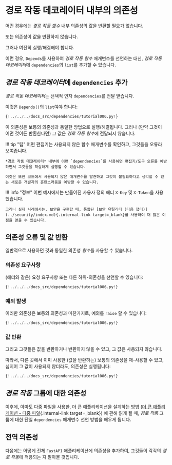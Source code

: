 # 경로 작동 데코레이터 내부의 의존성

어떤 경우에는 *경로 작동 함수* 내부 의존성의 값을 반환할 필요가 없습니다.

또는 의존성이 값을 반환하지 않습니다.

그러나 여전히 실행/해결해야 합니다.

이런 경우, `Depends`를 사용하여 *경로 작동 함수* 매개변수를 선언하는 대신, *경로 작동 데코레이터*에 `dependencies`의 `list`를 추가할 수 있습니다.

## *경로 작동 데코레이터*에 `dependencies` 추가

*경로 작동 데코레이터*는 선택적 인자 `dependencies`를 전달 받습니다.

이것은 `Depends()`의 `list`여야 합니다:

```Python hl_lines="17"
{!../../../docs_src/dependencies/tutorial006.py!}
```

이 의존성은 보통의 의존성과 동일한 방법으로 실행/해결됩니다. 그러나 (만약 그것이 어떤 것이든 반환한다면) 그 값은 *경로 작동 함수*에 전달되지 않습니다.

!!! tip "팁"
    어떤 편집기는 사용되지 않은 함수 매개변수를 확인하고, 그것들을 오류라 보여줍니다.

    *경로 작동 데코레이터* 내부에 이런 `dependencies`를 사용하면 편집기/도구 오류를 예방하면서 그것들을 확실하게 실행할 수 있습니다.

    이것은 또한 코드에서 사용되지 않은 매개변수를 발견하고 그것이 불필요하다고 생각할 수 있는 새로운 개발자의 혼란스러움을 예방할 수 있습니다.

!!! info "정보"
    이번 예시에서는 만들어진 사용자 정의 헤더 `X-Key` 및 `X-Token`을 사용했습니다.

    그러나 실제 사례에서는, 보안을 구현할 때, 통합된 [보안 유틸리티 (다음 챕터)](../security/index.md){.internal-link target=_blank}를 사용하여 더 많은 이점을 얻을 수 있습니다.

## 의존성 오류 및 값 반환

일반적으로 사용하던 것과 동일한 의존성 *함수*를 사용할 수 있습니다.

### 의존성 요구사항

(헤더와 같은) 요청 요구사항 또는 다른 하위-의존성을 선언할 수 있습니다:

```Python hl_lines="6  11"
{!../../../docs_src/dependencies/tutorial006.py!}
```

### 예외 발생

이러한 의존성은 보통의 의존성과 마찬가지로, 예외를 `raise` 할 수 있습니다:

```Python hl_lines="8  13"
{!../../../docs_src/dependencies/tutorial006.py!}
```

### 값 반환

그리고 그것들은 값을 반환하거나 반환하지 않을 수 있고, 그 값은 사용되지 않습니다.

따라서, 다른 곳에서 이미 사용한 (값을 반환하는) 보통의 의존성을 재-사용할 수 있고, 심지어 그 값이 사용되지 않더라도, 의존성은 실행됩니다:

```Python hl_lines="9  14"
{!../../../docs_src/dependencies/tutorial006.py!}
```

## *경로 작동* 그룹에 대한 의존성

이후에, 아마도 다중 파일을 사용한, 더 큰 애플리케이션을 설계하는 방법 ([더 큰 애플리케이션 - 다중 파일](../../tutorial/bigger-applications.md){.internal-link target=_blank}) 에 관해 읽게 될 때, *경로 작동* 그룹에 대한 단일 `dependencies` 매개변수 선언 방법을 배우게 됩니다.


## 전역 의존성

다음에는 어떻게 전체 `FastAPI` 애플리케이션에 의존성을 추가하여, 그것들이 각각의 *경로 작동*에 적용되는 지 알아볼 것입니다.